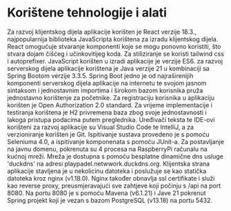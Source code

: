 # Korištene tehnologije i alati
Za razvoj klijentskog dijela aplikacije korišten je React verzije 18.3., najpopularnija biblioteka JavaScripta korištena za izradu klijentskog dijela. React omogućuje stvaranje komponenti koje se mogu ponovno koristiti, što stvara dojam čišćeg i učinkovitijeg koda. Za stiliziranje se koristi tailwind css i autoprefixer. JavaScript korišten u izradi aplikacije je verzije ES6.
za razvoj serverskog dijela aplikacije korištena je Java verzije 21 u kombinaciji sa Spring Bootom verzije 3.3.5. Spring Boot jedno je od najraširenijih komponenti serverskog dijela aplikacije na internetu te svojom jasnom sintaksom i jednostavnim importima i širokom bazom korisnika pruža jednostavno korištenje za početnike. Za registraciju korisnika u aplikaciju korišten je Open Authorization 2.0 standard. Za vrijeme implementacije i testiranja korištena je H2 privremena baza zbog svoje jednostavnosti i lakoga pristupa podacima putem preglednika.
Uređivači teksta te IDE-ovi korišteni za razvoj aplikacije su Visual Studio Code te IntelliJ, a za verzioniranje korišten je Git.
Ispitivanje sustava provedeno je s pomoću Seleniuma 4.0, a ispitivanje komponenata s pomoću JUnit-a.
Za postavljanje na javnu domenu, pokrenuta su 4 procesa na RaspberryPi računalu na kućnoj mreži. Mreža je dostupna s pomoću besplatne dinamične dns usluge 'duckdns' na adresi playpadel.netwwork.duckdns.org. Klijentska strana aplikacije stavljena je u nekolicinu datoteka i poslužuje se kao statička datoteka kroz nginx (v1.18.0). Nginx također obnavlja ssl certifikate i služi kao reverse proxy, preusmjeravajući sve zahtjeve koji počinju s /api na port 8080. Na portu 8080 je s pomoću Mavena (v6.1.21) i Jave 21 pokrenut Spring projekt koji je vezan s bazom PostgreSQL (v13.18) na portu 5432.
